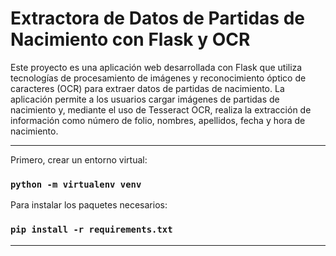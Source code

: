 # Extractora de Datos de Partidas de Nacimiento con Flask y OCR

Este proyecto es una aplicación web desarrollada con Flask que utiliza tecnologías de procesamiento de imágenes y reconocimiento óptico de caracteres (OCR) para extraer datos de partidas de nacimiento. La aplicación permite a los usuarios cargar imágenes de partidas de nacimiento y, mediante el uso de Tesseract OCR, realiza la extracción de información como número de folio, nombres, apellidos, fecha y hora de nacimiento.

<hr/>

Primero, crear un entorno virtual:
### `python -m virtualenv venv`

Para instalar los paquetes necesarios:
### `pip install -r requirements.txt`

<hr/>

